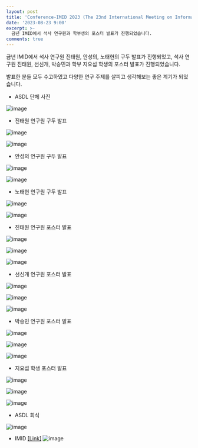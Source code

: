 ```yaml
---
layout: post
title: 'Conference-IMID 2023 (The 23nd International Meeting on Information Display)'
date: '2023-08-23 9:00'
excerpt: >-
  금년 IMID에서 석사 연구원과 학부생의 포스터 발표가 진행되었습니다.
comments: true
---
```


금년 IMID에서 석사 연구원 진태원, 안성의, 노태현의 구두 발표가 진행되었고, 석사 연구원 진태원, 선신개, 박승민과 학부 지요섭 학생의 포스터 발표가 진행되었습니다.

발표한 분들 모두 수고하였고 다양한 연구 주제를 살피고 생각해보는 좋은 계기가 되었습니다.

- ASDL 단체 사진

![image](https://github.com/yh2424/yh2424.github.io/assets/77437180/5f82674a-9862-4f00-b423-bc0d2c75b03c)

- 진태원 연구원 구두 발표

![image](https://github.com/yh2424/yh2424.github.io/assets/77437180/66e5030a-5726-41ba-8742-4549f79e592b)
  
![image](https://github.com/yh2424/yh2424.github.io/assets/77437180/d15eb8d7-11f4-4aa7-829d-a8d1a31f5f79)

- 안성의 연구원 구두 발표

![image](https://github.com/yh2424/yh2424.github.io/assets/77437180/7f14b4b0-9cea-45eb-a38d-ce29f3b4362e)
  
![image](https://github.com/yh2424/yh2424.github.io/assets/77437180/92eba0f7-8e3b-4ce0-bc45-d61710b8c7b0)
  
- 노태현 연구원 구두 발표

![image](https://github.com/yh2424/yh2424.github.io/assets/77437180/32ad3202-e81f-40c0-b001-27219e326667)

![image](https://github.com/yh2424/yh2424.github.io/assets/77437180/d294c098-7237-43eb-90dd-5942b24f92c1)

- 진태원 연구원 포스터 발표

![image](https://github.com/yh2424/yh2424.github.io/assets/77437180/cb6d93ea-b92b-43cc-9d14-6bdcd2e9e56d)

![image](https://github.com/yh2424/yh2424.github.io/assets/77437180/c3beea21-9153-44b4-9d66-d43b51e13da4)

![image](https://github.com/yh2424/yh2424.github.io/assets/77437180/6ab4dfad-7f9c-4913-976d-e2db22b0ee87)

- 선신개 연구원 포스터 발표

![image](https://github.com/yh2424/yh2424.github.io/assets/77437180/8931f3d4-4762-4212-8e0c-431b1b579916)

![image](https://github.com/yh2424/yh2424.github.io/assets/77437180/80a2b292-996b-4363-b897-a80857bc5c0d)

![image](https://github.com/yh2424/yh2424.github.io/assets/77437180/b1f70965-59a1-40fa-86cc-fcdc03b6053f)

- 박승민 연구원 포스터 발표

![image](https://github.com/yh2424/yh2424.github.io/assets/77437180/e2baa421-2d72-4f9e-8efd-e646b20ff206)

![image](https://github.com/yh2424/yh2424.github.io/assets/77437180/a87c50db-48d9-415d-a36c-1c310b1ff0cb)

![image](https://github.com/yh2424/yh2424.github.io/assets/77437180/be10c639-dde0-4bac-901c-27be731f8ee9)

- 지요섭 학생 포스터 발표

![image](https://github.com/yh2424/yh2424.github.io/assets/77437180/896fc4d3-e8b9-46cb-8463-4403cd24e42b)

![image](https://github.com/yh2424/yh2424.github.io/assets/77437180/ebb704fb-2107-419d-a00a-dbc620c47d5b)

![image](https://github.com/yh2424/yh2424.github.io/assets/77437180/6b618b0b-4972-4ae2-946d-e190ab09473c)
  
- ASDL 회식 

![image](https://github.com/jordan-kim/micro_led_analysis/assets/77437180/b30e1d92-494f-4668-8eee-74f515f6ad48)  
  
- IMID [[Link]](http://www.imid.or.kr/2023/index.asp)
![image](https://github.com/yh2424/yh2424.github.io/assets/77437180/6583d777-f031-4264-9826-868cc5b22e9b)
